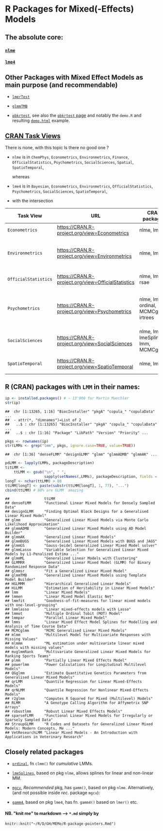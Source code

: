 # R Packages for Mixed(-Effects) Models

## The absolute core:

### [`nlme`](https://CRAN.R-project.org/package=nlme)
### [`lme4`](https://CRAN.R-project.org/package=lme4)

## Other Packages with Mixed Effect Models as main purpose (and recommendable)

- [`lmerTest`](https://CRAN.R-project.org/package=lmerTest)
- [`glmmTMB`](https://CRAN.R-project.org/package=glmmTMB)

- [`pbkrtest`](https://CRAN.R-project.org/package=pbkrtest), see also the [`pbkrtest` page](http://people.math.aau.dk/~sorenh/software/pbkrtest/)    and notably the `demo.R` and resulting [`demo.html`](http://people.math.aau.dk/~sorenh/software/pbkrtest/doc/demo.html) example.

## [CRAN Task Views](https://cran.r-project.org/web/views)

There is none, with this topic
Is there no good one ?

- `nlme` is in
	`ChemPhys`,
	`Econometrics`,
	`Environmetrics`,
	`Finance`,
	`OfficialStatistics`,
	`Psychometrics`,
	`SocialSciences`,
	`Spatial`,
	`SpatioTemporal`,

	whereas

- `lme4` is in
	`Bayesian`,
	`Econometrics`,
	`Environmetrics`,
	`OfficialStatistics`,
	`Psychometrics`,
	`SocialSciences`,
	`SpatioTemporal`,

- with the intersection

| Task View          | URL                                           | CRAN packages | comments |
|--------------------|-----------------------------------------------|---------------|----------|
| `Econometrics`     | https://CRAN.R-project.org/view=Econometrics | nlme, lme4 |   |
| `Environmetrics`   | https://CRAN.R-project.org/view=Environmetrics | nlme, lme4 | Modelling species responses and other data   |
|`OfficialStatistics`| https://CRAN.R-project.org/view=OfficialStatistics | nlme, lme4, rsae | (robust) Small Area Estimation  |
| `Psychometrics`    | https://CRAN.R-project.org/view=Psychometrics | nlme, lme4, ordinal, MCMCglmm, irtrees | Item Response Theory (ITR), Rasch Mod.  |
| `SocialSciences`   | https://CRAN.R-project.org/view=SocialSciences | nlme, lme4, lmeSplines, lmm, MCMCglmm | Other Regression Methods |
| `SpatioTemporal`   | https://CRAN.R-project.org/view=SpatioTemporal | nlme, lme4 | (spatio-temporal data)  |

## R (CRAN) packages with `LMM` in their names:

```r
ip <- installed.packages() # ~ 13'000 for Martin Maechler
str(ip)
```

```
##  chr [1:13265, 1:16] "BiocInstaller" "pkgA" "copula_" "copulaData" ...
##  - attr(*, "dimnames")=List of 2
##   ..$ : chr [1:13265] "BiocInstaller" "pkgA" "copula_" "copulaData" ...
##   ..$ : chr [1:16] "Package" "LibPath" "Version" "Priority" ...
```

```r
pkgs <- rownames(ip)
str(LMMs <- grep("lmm", pkgs, ignore.case=TRUE, value=TRUE))
```

```
##  chr [1:36] "denseFLMM" "designGLMM" "glmm" "glmmADMB" "glmmAK" ...
```

```r
pdLMM <- lapply(LMMs, packageDescription)
titLMM <-
    ttLMM <- gsub("\n", " ",
                  sapply(setNames(,LMMs), packageDescription, fields = "Title"))
longT <- nchar(ttLMM) > 80
ttLMM[longT] <- paste(substr(ttLMM[longT], 1, 77), "...")
cbind(ttLMM) # 80% are GLMM  amazing
```

```
##                ttLMM                                                                              
## denseFLMM      "Functional Linear Mixed Models for Densely Sampled Data"                          
## designGLMM     "Finding Optimal Block Designs for a Generalised Linear Mixed Model"               
## glmm           "Generalized Linear Mixed Models via Monte Carlo Likelihood Approximation"         
## glmmADMB       "Generalized Linear Mixed Models using AD Model Builder"                           
## glmmAK         "Generalized Linear Mixed Models"                                                  
## glmmBUGS       "Generalised Linear Mixed Models with BUGS and JAGS"                               
## glmmGS         "Gauss-Seidel Generalized Linear Mixed Model solver"                               
## glmmLasso      "Variable Selection for Generalized Linear Mixed Models by L1-Penalized Estima ..."
## glmmML         "Generalized Linear Models with Clustering"                                        
## GLMMRR         "Generalized Linear Mixed Model (GLMM) for Binary Randomized Response Data"        
## glmmsr         "Fit a Generalized Linear Mixed Model"                                             
## glmmTMB        "Generalized Linear Mixed Models using Template Model Builder"                     
## HGLMMM         "Hierarchical Generalized Linear Models"                                           
## HiLMM          "Estimation of Heritability in Linear Mixed Models"                                
## lmm            "Linear Mixed Models"                                                              
## lmmen          "Linear Mixed Model Elastic Net"                                                   
## lmmfit         "Goodness-of-fit-measures for linear mixed models with one-level-grouping"         
## lmmlasso       "Linear mixed-effects models with Lasso"                                           
## lmmot          "Multiple Ordinal Tobit (MOT) Model"                                               
## lmmpar         "Parallel Linear Mixed Model"                                                      
## lmms           "Linear Mixed Effect Model Splines for Modelling and Analysis of Time Course Data" 
## MCMCglmm       "MCMC Generalised Linear Mixed Models"                                             
## mlmm           "Multilevel Model for Multivariate Responses with Missing Values"                  
## mlmmm          "ML estimation under multivariate linear mixed models with missing values"         
## mvglmmRank     "Multivariate Generalized Linear Mixed Models for Ranking Sports Teams"            
## plmm           "Partially Linear Mixed Effects Model"                                             
## powerlmm       "Power Calculations for Longitudinal Multilevel Models"                            
## QGglmm         "Estimate Quantitative Genetics Parameters from Generalised Linear Mixed Models"   
## qrLMM          "Quantile Regression for Linear Mixed-Effects Models"                              
## qrNLMM         "Quantile Regression for Nonlinear Mixed-Effects Models"                           
## r2glmm         "Computes R Squared for Mixed (Multilevel) Models"                                 
## RLMM           "A Genotype Calling Algorithm for Affymetrix SNP Arrays"                           
## robustlmm      "Robust Linear Mixed Effects Models"                                               
## sparseFLMM     "Functional Linear Mixed Models for Irregularly or Sparsely Sampled Data"          
## StroupGLMM     "R Codes and Datasets for Generalized Linear Mixed Models: Modern Concepts, Me ..."
## VetResearchLMM "Linear Mixed Models - An Introduction with Applications in Veterinary Research"
```
<!-- When run by  `R RHOME`/bin/Rscript --no-restore --no-save -e 'knitr::knit("R-package-pointers.Rmd")'
 this fails with (R <-> R-devel) problem (and cache ?):
 Error in readRDS(file) :
  cannot read unreleased workspace version 3 written
  by experimental R 3.5.0 -->


## Closely related packages

- [`ordinal`](https://CRAN.R-project.org/package=ordinal), fn `clmm()` for *cumulative* LMMs.
- [`lmeSplines`](https://CRAN.R-project.org/package=lmeSplines), based on pkg `nlme`, allows splines for linear and non-linear MM.

- [`mgcv`](https://CRAN.R-project.org/package=mgcv), *Recommended* pkg, has `gamm()`, based on pkg `nlme`.  Alternatively, (and not possible inside *rec.* package `mgcv`):
- [`gamm4`](https://CRAN.R-project.org/package=gamm4), based on pkg `lme4`, has fn. `gamm4()` based on `lmer()` etc.


#### NB. "knit me" to markdown --> `*.md` simply by

	knitr::knit("~/R/D/GH/MEMo/R-package-pointers.Rmd")

